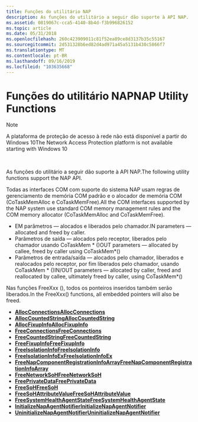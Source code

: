 ```yaml
---
title: Funções do utilitário NAP
description: As funções do utilitário a seguir dão suporte à API NAP.
ms.assetid: 0819067c-cca5-4140-8b4d-f3b996826152
ms.topic: article
ms.date: 05/31/2018
ms.openlocfilehash: 260c423909011c81f52ea89ce8d3137b35c55167
ms.sourcegitcommit: 2d531328b6ed82d4ad971a45a5131b430c5866f7
ms.translationtype: MT
ms.contentlocale: pt-BR
ms.lasthandoff: 09/16/2019
ms.locfileid: "103635668"
---
```

# <a name="nap-utility-functions"></a><span data-ttu-id="69355-103">Funções do utilitário NAP</span><span class="sxs-lookup"><span data-stu-id="69355-103">NAP Utility Functions</span></span>

> [!Note]  
> <span data-ttu-id="69355-104">A plataforma de proteção de acesso à rede não está disponível a partir do Windows 10</span><span class="sxs-lookup"><span data-stu-id="69355-104">The Network Access Protection platform is not available starting with Windows 10</span></span>

 

<span data-ttu-id="69355-105">As funções do utilitário a seguir dão suporte à API NAP.</span><span class="sxs-lookup"><span data-stu-id="69355-105">The following utility functions support the NAP API.</span></span>

<span data-ttu-id="69355-106">Todas as interfaces COM com suporte do sistema NAP usam regras de gerenciamento de memória COM padrão e o alocador de memória COM (CoTaskMemAlloc e CoTaskMemFree).</span><span class="sxs-lookup"><span data-stu-id="69355-106">All the COM interfaces supported by the NAP system use standard COM memory management rules and the COM memory allocator (CoTaskMemAlloc and CoTaskMemFree).</span></span>

-   <span data-ttu-id="69355-107">EM parâmetros — alocados e liberados pelo chamador.</span><span class="sxs-lookup"><span data-stu-id="69355-107">IN parameters — allocated and freed by caller.</span></span>
-   <span data-ttu-id="69355-108">Parâmetros de saída — alocados pelo receptor, liberados pelo chamador usando CoTaskMem \* ()</span><span class="sxs-lookup"><span data-stu-id="69355-108">OUT parameters — allocated by callee, freed by caller using CoTaskMem\*()</span></span>
-   <span data-ttu-id="69355-109">Parâmetros de entrada/saída — alocados pelo chamador, liberados e realocados pelo receptor, por fim liberados pelo chamador, usando CoTaskMem \* ()</span><span class="sxs-lookup"><span data-stu-id="69355-109">IN/OUT parameters — allocated by caller, freed and reallocated by callee, ultimately freed by caller, using CoTaskMem\*()</span></span>

<span data-ttu-id="69355-110">Nas funções FreeXxx (), todos os ponteiros inseridos também serão liberados.</span><span class="sxs-lookup"><span data-stu-id="69355-110">In the FreeXxx() functions, all embedded pointers will also be freed.</span></span>

-   [<span data-ttu-id="69355-111">**AllocConnections**</span><span class="sxs-lookup"><span data-stu-id="69355-111">**AllocConnections**</span></span>](allocconnections-func.md)
-   [<span data-ttu-id="69355-112">**AllocCountedString**</span><span class="sxs-lookup"><span data-stu-id="69355-112">**AllocCountedString**</span></span>](alloccountedstring-func.md)
-   [<span data-ttu-id="69355-113">**AllocFixupInfo**</span><span class="sxs-lookup"><span data-stu-id="69355-113">**AllocFixupInfo**</span></span>](allocfixupinfo-func.md)
-   [<span data-ttu-id="69355-114">**FreeConnections**</span><span class="sxs-lookup"><span data-stu-id="69355-114">**FreeConnections**</span></span>](freeconnections-func.md)
-   [<span data-ttu-id="69355-115">**FreeCountedString**</span><span class="sxs-lookup"><span data-stu-id="69355-115">**FreeCountedString**</span></span>](freecountedstring-func.md)
-   [<span data-ttu-id="69355-116">**FreeFixupInfo**</span><span class="sxs-lookup"><span data-stu-id="69355-116">**FreeFixupInfo**</span></span>](freefixupinfo-func.md)
-   [<span data-ttu-id="69355-117">**FreeIsolationInfo**</span><span class="sxs-lookup"><span data-stu-id="69355-117">**FreeIsolationInfo**</span></span>](freeisolationinfo-func.md)
-   [<span data-ttu-id="69355-118">**FreeIsolationInfoEx**</span><span class="sxs-lookup"><span data-stu-id="69355-118">**FreeIsolationInfoEx**</span></span>](freeisolationinfoex.md)
-   [<span data-ttu-id="69355-119">**FreeNapComponentRegistrationInfoArray**</span><span class="sxs-lookup"><span data-stu-id="69355-119">**FreeNapComponentRegistrationInfoArray**</span></span>](freenapcomponentregistrationinfoarray-func.md)
-   [<span data-ttu-id="69355-120">**FreeNetworkSoH**</span><span class="sxs-lookup"><span data-stu-id="69355-120">**FreeNetworkSoH**</span></span>](freenetworksoh-func.md)
-   [<span data-ttu-id="69355-121">**FreePrivateData**</span><span class="sxs-lookup"><span data-stu-id="69355-121">**FreePrivateData**</span></span>](freeprivatedata-func.md)
-   [<span data-ttu-id="69355-122">**FreeSoH**</span><span class="sxs-lookup"><span data-stu-id="69355-122">**FreeSoH**</span></span>](freesoh-func.md)
-   [<span data-ttu-id="69355-123">**FreeSoHAttributeValue**</span><span class="sxs-lookup"><span data-stu-id="69355-123">**FreeSoHAttributeValue**</span></span>](freesohattributevalue-func.md)
-   [<span data-ttu-id="69355-124">**FreeSystemHealthAgentState**</span><span class="sxs-lookup"><span data-stu-id="69355-124">**FreeSystemHealthAgentState**</span></span>](freesystemhealthagentstate-func.md)
-   [<span data-ttu-id="69355-125">**InitializeNapAgentNotifier**</span><span class="sxs-lookup"><span data-stu-id="69355-125">**InitializeNapAgentNotifier**</span></span>](initializenapagentnotifier.md)
-   [<span data-ttu-id="69355-126">**UninitializeNapAgentNotifier**</span><span class="sxs-lookup"><span data-stu-id="69355-126">**UninitializeNapAgentNotifier**</span></span>](uninitializenapagentnotifier.md)

 

 





